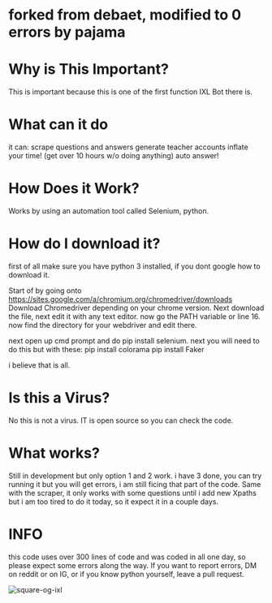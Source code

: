 # forked from debaet, modified to 0 errors by pajama

# Why is This Important?
This is important because this is one of the first function IXL Bot there is.


# What can it do

it can:
scrape questions and answers 
generate teacher accounts
inflate your time! (get over 10 hours w/o doing anything)
auto answer!

# How Does it Work?
Works by using an automation tool called Selenium, python.

# How do I download it?

first of all make sure you have python 3 installed, if you dont google how to download it.

Start of by going onto https://sites.google.com/a/chromium.org/chromedriver/downloads
Download Chromedriver depending on your chrome version.
Next download the file, next edit it with any text editor. 
now go the PATH variable or line 16. now find the directory for your webdriver and edit there. 

next open up cmd prompt and do pip install selenium.
next you will need to do this but with these:
pip install colorama
pip install Faker

i believe that is all.

# Is this a Virus?
No this is not a virus. IT is open source so you can check the code. 

# What works?
Still in development but only option 1 and 2 work. 
i have 3 done, you can try running it but you will get errors, i am still ficing that part of the code.
Same with the scraper, it only works with some questions until i add new Xpaths but i am too tired to do it today, so it expect it in a couple days.

# INFO
this code uses over 300 lines of code and was coded in all one day, so please expect some errors along the way.
If you want to report errors, DM on reddit or on IG, or if you  know python yourself, leave a pull request.

<a><img src="https://i.ibb.co/yN0x0TG/square-og-ixl.png" alt="square-og-ixl" border="0"></a>

